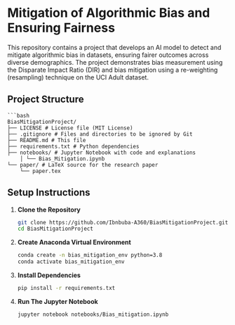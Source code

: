 # Mitigation of Algorithmic Bias and Ensuring Fairness

This repository contains a project that develops an AI model to detect and mitigate algorithmic bias in datasets, ensuring fairer outcomes across diverse demographics. The project demonstrates bias measurement using the Disparate Impact Ratio (DIR) and bias mitigation using a re-weighting (resampling) technique on the UCI Adult dataset.

## Project Structure



    ```bash
    BiasMitigationProject/ 
    ├── LICENSE # License file (MIT License) 
    ├── .gitignore # Files and directories to be ignored by Git 
    ├── README.md # This file 
    ├── requirements.txt # Python dependencies 
    ├── notebooks/ # Jupyter Notebook with code and explanations 
        │ └── Bias_Mitigation.ipynb 
    └── paper/ # LaTeX source for the research paper 
        └── paper.tex


## Setup Instructions

1. **Clone the Repository**

   ```bash
   git clone https://github.com/Ibnbuba-A360/BiasMitigationProject.git
   cd BiasMitigationProject
   
2. **Create Anaconda Virtual Environment**
    ```bash
    conda create -n bias_mitigation_env python=3.8
    conda activate bias_mitigation_env
   
3. **Install Dependencies**
    ```bash
    pip install -r requirements.txt
   
4. **Run The Jupyter Notebook**
    ```bash
    jupyter notebook notebooks/Bias_mitigation.ipynb




